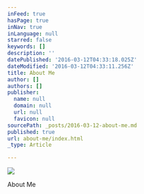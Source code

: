 ```yaml
---
inFeed: true
hasPage: true
inNav: true
inLanguage: null
starred: false
keywords: []
description: ''
datePublished: '2016-03-12T04:33:18.025Z'
dateModified: '2016-03-12T04:33:11.256Z'
title: About Me
author: []
authors: []
publisher:
  name: null
  domain: null
  url: null
  favicon: null
sourcePath: _posts/2016-03-12-about-me.md
published: true
url: about-me/index.html
_type: Article

---
```

![](https://the-grid-user-content.s3-us-west-2.amazonaws.com/e24872eb-f184-4d98-ab3e-d3c8e8e6aa95.png)

About Me